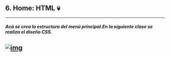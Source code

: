 ## 6. Home: HTML 💀

------------

##### Acá se crea la estructura del menú principal.En la siguiente clase se realiza el diseño CSS. 

[![img](https://i.ibb.co/hgdbLDL/img.jpg "img")](https://i.ibb.co/hgdbLDL/img.jpg "img")
------------


